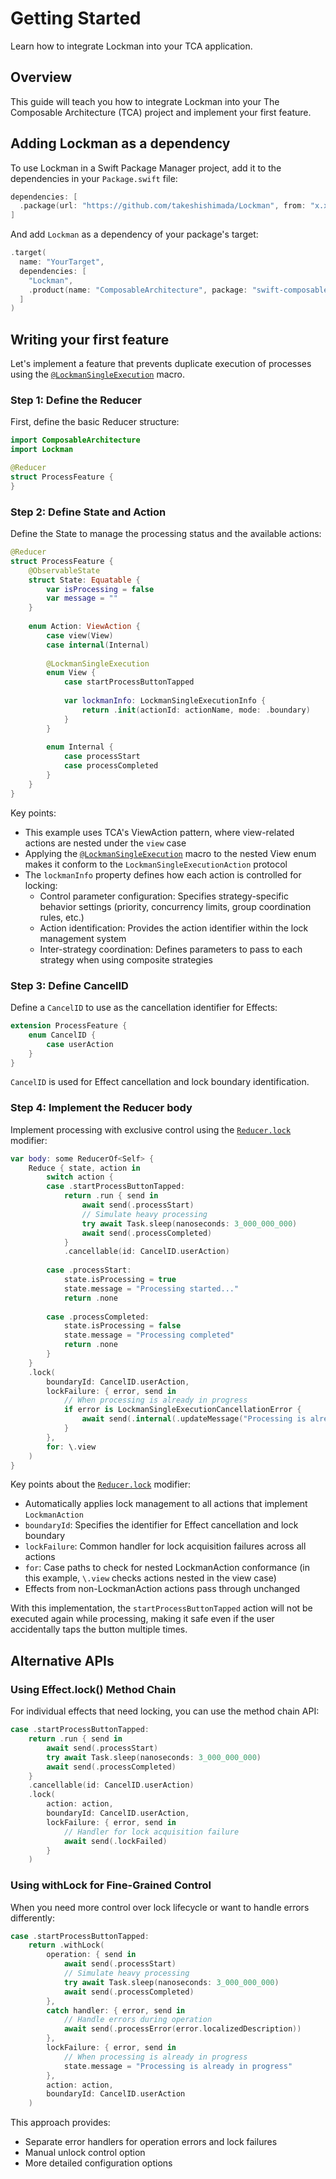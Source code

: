 # Getting Started

Learn how to integrate Lockman into your TCA application.

## Overview

This guide will teach you how to integrate Lockman into your The Composable Architecture (TCA) project and implement your first feature.

## Adding Lockman as a dependency

To use Lockman in a Swift Package Manager project, add it to the dependencies in your `Package.swift` file:

```swift
dependencies: [
  .package(url: "https://github.com/takeshishimada/Lockman", from: "x.x.x")
]
```

And add `Lockman` as a dependency of your package's target:

```swift
.target(
  name: "YourTarget",
  dependencies: [
    "Lockman",
    .product(name: "ComposableArchitecture", package: "swift-composable-architecture")
  ]
)
```

## Writing your first feature

Let's implement a feature that prevents duplicate execution of processes using the [`@LockmanSingleExecution`](<doc:SingleExecutionStrategy>) macro.

### Step 1: Define the Reducer

First, define the basic Reducer structure:

```swift
import ComposableArchitecture
import Lockman

@Reducer
struct ProcessFeature {
}
```

### Step 2: Define State and Action

Define the State to manage the processing status and the available actions:

```swift
@Reducer
struct ProcessFeature {
    @ObservableState
    struct State: Equatable {
        var isProcessing = false
        var message = ""
    }
    
    enum Action: ViewAction {
        case view(View)
        case internal(Internal)
        
        @LockmanSingleExecution
        enum View {
            case startProcessButtonTapped
            
            var lockmanInfo: LockmanSingleExecutionInfo {
                return .init(actionId: actionName, mode: .boundary)
            }
        }
        
        enum Internal {
            case processStart
            case processCompleted
        }
    }
}
```

Key points:

- This example uses TCA's ViewAction pattern, where view-related actions are nested under the `view` case
- Applying the [`@LockmanSingleExecution`](<doc:SingleExecutionStrategy>) macro to the nested View enum makes it conform to the `LockmanSingleExecutionAction` protocol
- The `lockmanInfo` property defines how each action is controlled for locking:
  - Control parameter configuration: Specifies strategy-specific behavior settings (priority, concurrency limits, group coordination rules, etc.)
  - Action identification: Provides the action identifier within the lock management system
  - Inter-strategy coordination: Defines parameters to pass to each strategy when using composite strategies

### Step 3: Define CancelID

Define a `CancelID` to use as the cancellation identifier for Effects:

```swift
extension ProcessFeature {
    enum CancelID {
        case userAction
    }
}
```

`CancelID` is used for Effect cancellation and lock boundary identification.

### Step 4: Implement the Reducer body

Implement processing with exclusive control using the [`Reducer.lock`](<doc:Lock>) modifier:

```swift
var body: some ReducerOf<Self> {
    Reduce { state, action in
        switch action {
        case .startProcessButtonTapped:
            return .run { send in
                await send(.processStart)
                // Simulate heavy processing
                try await Task.sleep(nanoseconds: 3_000_000_000)
                await send(.processCompleted)
            }
            .cancellable(id: CancelID.userAction)
            
        case .processStart:
            state.isProcessing = true
            state.message = "Processing started..."
            return .none
            
        case .processCompleted:
            state.isProcessing = false
            state.message = "Processing completed"
            return .none
        }
    }
    .lock(
        boundaryId: CancelID.userAction,
        lockFailure: { error, send in
            // When processing is already in progress
            if error is LockmanSingleExecutionCancellationError {
                await send(.internal(.updateMessage("Processing is already in progress")))
            }
        },
        for: \.view
    )
}
```

Key points about the [`Reducer.lock`](<doc:Lock>) modifier:

- Automatically applies lock management to all actions that implement `LockmanAction`
- `boundaryId`: Specifies the identifier for Effect cancellation and lock boundary
- `lockFailure`: Common handler for lock acquisition failures across all actions
- `for`: Case paths to check for nested LockmanAction conformance (in this example, `\.view` checks actions nested in the view case)
- Effects from non-LockmanAction actions pass through unchanged

With this implementation, the `startProcessButtonTapped` action will not be executed again while processing, making it safe even if the user accidentally taps the button multiple times.

## Alternative APIs

### Using Effect.lock() Method Chain

For individual effects that need locking, you can use the method chain API:

```swift
case .startProcessButtonTapped:
    return .run { send in
        await send(.processStart)
        try await Task.sleep(nanoseconds: 3_000_000_000)
        await send(.processCompleted)
    }
    .cancellable(id: CancelID.userAction)
    .lock(
        action: action,
        boundaryId: CancelID.userAction,
        lockFailure: { error, send in
            // Handler for lock acquisition failure
            await send(.lockFailed)
        }
    )
```

### Using withLock for Fine-Grained Control

When you need more control over lock lifecycle or want to handle errors differently:

```swift
case .startProcessButtonTapped:
    return .withLock(
        operation: { send in
            await send(.processStart)
            // Simulate heavy processing
            try await Task.sleep(nanoseconds: 3_000_000_000)
            await send(.processCompleted)
        },
        catch handler: { error, send in
            // Handle errors during operation
            await send(.processError(error.localizedDescription))
        },
        lockFailure: { error, send in
            // When processing is already in progress
            state.message = "Processing is already in progress"
        },
        action: action,
        boundaryId: CancelID.userAction
    )
```

This approach provides:
- Separate error handlers for operation errors and lock failures
- Manual unlock control option
- More detailed configuration options

